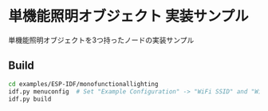 # 単機能照明オブジェクト 実装サンプル

単機能照明オブジェクトを3つ持ったノードの実装サンプル

## Build

```bash
cd examples/ESP-IDF/monofunctionallighting
idf.py menuconfig  # Set "Example Configuration" -> "WiFi SSID" and "WiFi Password"
idf.py build
```

